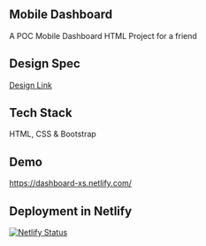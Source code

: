 ## Mobile Dashboard
A POC Mobile Dashboard HTML Project for a friend

## Design Spec 
[Design Link](POC.pdf)

## Tech Stack
HTML, CSS & Bootstrap

## Demo
https://dashboard-xs.netlify.com/

## Deployment in Netlify
[![Netlify Status](https://api.netlify.com/api/v1/badges/69d01a2b-5d94-4328-a25e-2fad7f7c260c/deploy-status)](https://app.netlify.com/sites/dashboard-xs/deploys)
